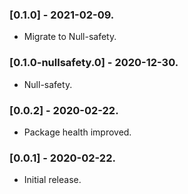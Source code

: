### [0.1.0] - 2021-02-09.

*  Migrate to Null-safety.

### [0.1.0-nullsafety.0] - 2020-12-30.

*  Null-safety.

### [0.0.2] - 2020-02-22.

*  Package health improved.

### [0.0.1] - 2020-02-22.

*  Initial release.
